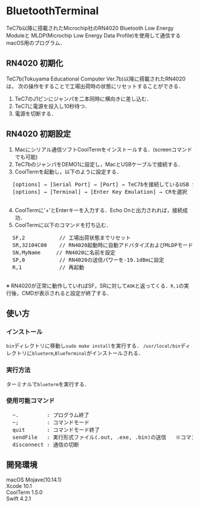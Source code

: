 # BluetoothTerminal
TeC7b以降に搭載されたMicrochip社のRN4020 Bluetooth Low Energy Moduleと
MLDP(Microchip Low Energy Data Profile)を使用して通信するmacOS用のプログラム．

## RN4020 初期化
TeC7b(Tokuyama Educational Computer Ver.7b)以降に搭載されたRN4020は，
次の操作をすることで工場出荷時の状態にリセットすることができる．
1. TeC7のJ1ピンにジャンパを二本同時に横向きに差し込む．
2. TeC7に電源を投入し10秒待つ．
3. 電源を切断する．

## RN4020 初期設定
1. Macにシリアル通信ソフトCoolTermをインストールする．(screenコマンドでも可能)  
2. TeC7bのジャンパをDEMO1に設定し，MacとUSBケーブルで接続する．　　
3. CoolTermを起動し，以下のように設定する．
  <pre>  [options] → [Serial Port] → [Port] → TeC7bを接続しているUSB Serialポートを選択
  [options] → [Terminal] → [Enter Key Emulation] → CRを選択  
  </pre>
4. CoolTermに'+'とEnterキーを入力する．Echo Onと出力されれば，接続成功．
5. CoolTermに以下のコマンドを打ち込む．
  <pre>  SF,2           // 工場出荷状態までリセット
  SR,32104C00    // RN4020起動時に自動アドバタイズおよびMLDPモードとして動作するように設定
  SN,MyName     // RN4020に名前を設定
  SP,0           // RN4020の送信パワーを-19.1dBmに設定
  R,1            // 再起動
  </pre>  
  ※ RN4020が正常に動作していればSF，SRに対して`AOK`と返ってくる．`R,1`の実行後，CMDが表示されると設定が終了する．
 
## 使い方
### インストール
`bin`ディレクトリに移動し`sudo make install`を実行する．
`/usr/local/bin`ディレクトリに`blueterm`,`BlueTerminal`がインストールされる．
### 実行方法
ターミナルで`blueterm`を実行する．
### 使用可能コマンド
  <pre>  ~.         : プログラム終了
  ~;         : コマンドモード
  quit       : コマンドモード終了
  sendFile   : 実行形式ファイル(.out, .exe, .bin)の送信   ※コマンドモード時のみ
  disconnect : 通信の切断</pre>

## 開発環境
macOS Mojave(10.14.1)  
Xcode 10.1  
CoolTerm 1.5.0  
Swift 4.2.1
